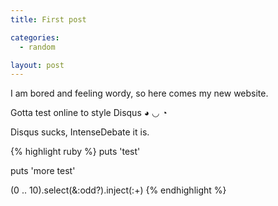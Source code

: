 ```yaml
---
title: First post

categories:
  - random

layout: post
---
```


I am bored and feeling wordy, so here comes my new website.

Gotta test online to style Disqus ◕ ◡ ◔

Disqus sucks, IntenseDebate it is.

{% highlight ruby %}
puts 'test'

puts 'more test'

(0 .. 10).select(&:odd?).inject(:+)
{% endhighlight %}
